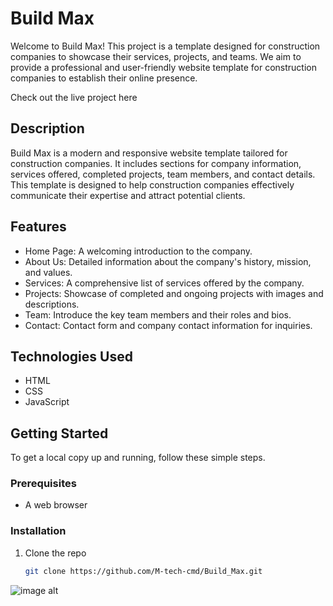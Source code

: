 # Build Max

Welcome to Build Max! This project is a template designed for construction companies to showcase their services, projects, and teams. We aim to provide a professional and user-friendly website template for construction companies to establish their online presence.

Check out the live project here

## Description
Build Max is a modern and responsive website template tailored for construction companies. It includes sections for company information, services offered, completed projects, team members, and contact details. This template is designed to help construction companies effectively communicate their expertise and attract potential clients.

## Features
- Home Page: A welcoming introduction to the company.
- About Us: Detailed information about the company's history, mission, and values.
- Services: A comprehensive list of services offered by the company.
- Projects: Showcase of completed and ongoing projects with images and descriptions.
- Team: Introduce the key team members and their roles and bios.
- Contact: Contact form and company contact information for inquiries.

## Technologies Used
- HTML
- CSS
- JavaScript

## Getting Started
To get a local copy up and running, follow these simple steps.

### Prerequisites
- A web browser

### Installation
1. Clone the repo
   ```sh
   git clone https://github.com/M-tech-cmd/Build_Max.git

![image alt](https://github.com/M-tech-cmd/Build-Max/blob/8646160bb64703b6a2c8b00c6468029787c61d24/Screenshot_2-12-2024_25327_127.0.0.1.jpeg)
